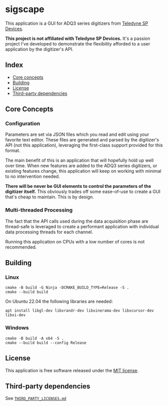 # sigscape

This application is a GUI for ADQ3 series digitizers from [Teledyne SP
Devices](https://spdevices.com).

**This project is not affiliated with Teledyne SP Devices.** It's a passion
project I've developed to demonstrate the flexibility afforded to a user
application by the digitizer's API.

## Index

- [Core concepts](#core-concepts)
- [Building](#building)
- [License](#license)
- [Third-party dependencies](#third-party-dependencies)

## Core Concepts

### Configuration

Parameters are set via JSON files which you read and edit using your favorite
text editor. These files are generated and parsed by the digitizer's API (not
this application), leveraging the first-class support provided for this format.

The main benefit of this is an application that will hopefully hold up well over
time. When new features are added to the ADQ3 series digitizers, or existing
features change, this application will keep on working with minimal to no
intervention needed.

**There will be never be GUI elements to control the parameters of the digitizer
itself.** This obviously trades off some ease-of-use to create a GUI that's
cheap to maintain. This is by design.

### Multi-threaded Processing

The fact that the API calls used during the data acquisition phase are
thread-safe is leveraged to create a performant application with individual
data processing threads for each channel.

Running this application on CPUs with a low number of cores is not recommended.

## Building

### Linux

```
cmake -B build -G Ninja -DCMAKE_BUILD_TYPE=Release -S .
cmake --build build
```

On Ubuntu 22.04 the following libraries are needed:
```
apt install libgl-dev libxrandr-dev libxinerama-dev libxcursor-dev libxi-dev
```

### Windows

```
cmake -B build -A x64 -S .
cmake --build build --config Release
```

## License

This application is free software released under the [MIT
license](https://opensource.org/licenses/MIT).

## Third-party dependencies

See [`THIRD_PARTY_LICENSES.md`](THIRD_PARTY_LICENSES.md)
